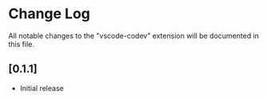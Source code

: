 # Change Log

All notable changes to the "vscode-codev" extension will be documented in this file.


## [0.1.1]

- Initial release